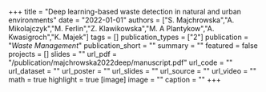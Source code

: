 +++
title = "Deep learning-based waste detection in natural and urban environments"
date = "2022-01-01"
authors = ["S. Majchrowska","A. Mikolajczyk","M. Ferlin","Z. Klawikowska","M. A Plantykow","A. Kwasigroch","K. Majek"]
tags = []
publication_types = ["2"]
publication = "_Waste Management_"
publication_short = ""
summary = ""
featured = false
projects = []
slides = ""
url_pdf = "/publication/majchrowska2022deep/manuscript.pdf"
url_code = ""
url_dataset = ""
url_poster = ""
url_slides = ""
url_source = ""
url_video = ""
math = true
highlight = true
[image]
image = ""
caption = ""
+++

